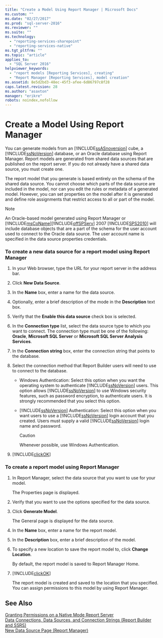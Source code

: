 ```yaml
---
title: "Create a Model Using Report Manager | Microsoft Docs"
ms.custom: ""
ms.date: "02/27/2017"
ms.prod: "sql-server-2016"
ms.reviewer: ""
ms.suite: ""
ms.technology: 
  - "reporting-services-sharepoint"
  - "reporting-services-native"
ms.tgt_pltfrm: ""
ms.topic: "article"
applies_to: 
  - "SQL Server 2016"
helpviewer_keywords: 
  - "report models [Reporting Services], creating"
  - "Report Manager [Reporting Services], model creation"
ms.assetid: 8e5d2bd3-48ec-45f3-afee-6d86797c8f28
caps.latest.revision: 28
ms.author: "asaxton"
manager: "erikre"
robots: noindex,nofollow
---
```

# Create a Model Using Report Manager
  You can generate models from an [!INCLUDE[ssASnoversion](../a9notintoc/includes/ssasnoversion-md.md)] cube, a [!INCLUDE[ssNoVersion](../a9notintoc/includes/ssnoversion-md.md)] database, or an Oracle database using Report Manager. Report models are generated from shared data sources that are published on the report server. If you do not already have a shared data source, you must create one.  
  
 The report model that you generate is based entirely on the schema of the shared data source. You cannot choose which parts of the data source are included in the model, nor can you edit the rules or metadata of a generated model. However, you can set properties on the model after it is generated and define role assignments that restrict access to all or part of the model.  
  
> [!NOTE]  
>  An Oracle-based model generated using Report Manager or [!INCLUDE[msCoName](../a9notintoc/includes/msconame-md.md)][!INCLUDE[offSPServ](../a9retired/includes/offspserv-md.md)] 2007 [!INCLUDE[SPS2010](../a9retired/includes/sps2010-md.md)] will include database objects that are a part of the schema for the user account used to connect to the Oracle data source. The user account name is specified in the data source properties credentials.  
  
### To create a new data source for a report model using Report Manager  
  
1.  In your Web browser, type the URL for your report server in the address bar.  
  
2.  Click **New Data Source**.  
  
3.  In the **Name** box, enter a name for the data source.  
  
4.  Optionally, enter a brief description of the mode in the **Description** text box.  
  
5.  Verify that the **Enable this data source** check box is selected.  
  
6.  In the **Connection type** list, select the data source type to which you want to connect. The connection type must be one of the following: **Oracle**, **Microsoft SQL Server** or **Microsoft SQL Server Analysis Services**.  
  
7.  In the **Connection string** box, enter the connection string that points to the database.  
  
8.  Select the connection method that Report Builder users will need to use to connect to the database.  
  
    -   Windows Authentication: Select this option when you want the operating system to authenticate [!INCLUDE[ssNoVersion](../a9notintoc/includes/ssnoversion-md.md)] users. This option allows [!INCLUDE[ssNoVersion](../a9notintoc/includes/ssnoversion-md.md)] to use Windows security features, such as password encryption, to authenticate users. It is strongly recommended that you select this option.  
  
    -   [!INCLUDE[ssNoVersion](../a9notintoc/includes/ssnoversion-md.md)] Authentication: Select this option when you want users to use a [!INCLUDE[ssNoVersion](../a9notintoc/includes/ssnoversion-md.md)] login account that you created. Users must supply a valid [!INCLUDE[ssNoVersion](../a9notintoc/includes/ssnoversion-md.md)] login name and password.  
  
        > [!CAUTION]  
        >  Whenever possible, use Windows Authentication.  
  
9. [!INCLUDE[clickOK](../a9notintoc/includes/clickok-md.md)]  
  
### To create a report model using Report Manager  
  
1.  In Report Manager, select the data source that you want to use for your model.  
  
     The Properties page is displayed.  
  
2.  Verify that you want to use the options specified for the data source.  
  
3.  Click **Generate Model**.  
  
     The General page is displayed for the data source.  
  
4.  In the **Name** box, enter a name for the report model.  
  
5.  In the **Description** box, enter a brief description of the model.  
  
6.  To specify a new location to save the report model to, click **Change Location**.  
  
     By default, the report model is saved to Report Manager Home.  
  
7.  [!INCLUDE[clickOK](../a9notintoc/includes/clickok-md.md)]  
  
     The report model is created and saved to the location that you specified. You can assign permissions to this model by using Report Manager.  
  
## See Also  
 [Granting Permissions on a Native Mode Report Server](../reporting-services/security/granting-permissions-on-a-native-mode-report-server.md)   
 [Data Connections, Data Sources, and Connection Strings &#40;Report Builder and SSRS&#41;](../reporting-services/report-data/data-connections-data-sources-and-connection-strings-report-builder-and-ssrs.md)   
 [New Data Source Page &#40;Report Manager&#41;](../a9retired/new-data-source-page-report-manager.md)  
  
  